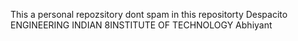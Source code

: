 This a personal repozsitory
dont spam in this repositorty
Despacito
ENGINEERING
INDIAN 8INSTITUTE OF TECHNOLOGY
Abhiyant
